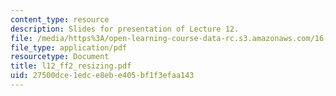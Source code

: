 ```yaml
---
content_type: resource
description: Slides for presentation of Lecture 12.
file: /media/https%3A/open-learning-course-data-rc.s3.amazonaws.com/16-851-satellite-engineering-fall-2003/27500dce1edce8ebe405bf1f3efaa143_l12_ff2_resizing.pdf
file_type: application/pdf
resourcetype: Document
title: l12_ff2_resizing.pdf
uid: 27500dce-1edc-e8eb-e405-bf1f3efaa143
---
```

